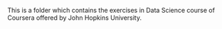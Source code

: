This is a folder which contains the exercises in Data Science course of Coursera offered by John Hopkins University.
